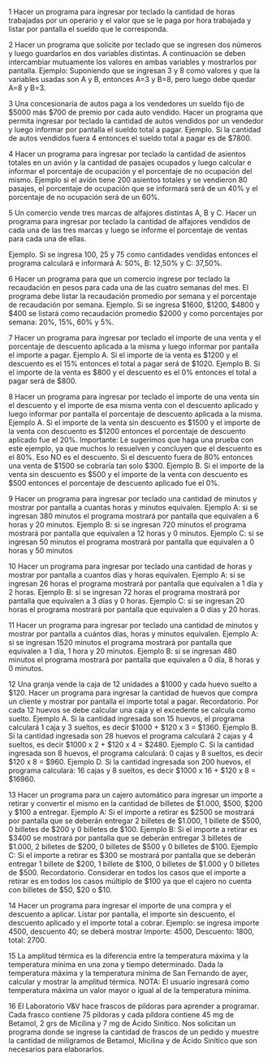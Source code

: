 1
Hacer un programa para ingresar por teclado la cantidad de horas trabajadas por un operario y el valor que se le paga por hora trabajada y listar por pantalla el sueldo que le corresponda.


2
Hacer un programa que solicite por teclado que se ingresen dos números y luego guardarlos en dos variables distintas. A continuación se deben intercambiar mutuamente los valores en ambas variables y mostrarlos por pantalla.
Ejemplo: Suponiendo que se ingresan 3 y 8 como valores y que la variables usadas son A y B, entonces A=3 y B=8, pero luego debe quedar A=8 y B=3.


3
Una concesionaria de autos paga a los vendedores un sueldo fijo de $5000 más $700 de premio por cada auto vendido. Hacer un programa que permita ingresar por teclado la cantidad de autos vendidos por un vendedor y luego informar por pantalla el sueldo total a pagar.
Ejemplo. Si la cantidad de autos vendidos fuera 4 entonces el sueldo total a pagar es de $7800.


4
Hacer un programa para ingresar por teclado la cantidad de asientos totales en un avión y la cantidad de pasajes ocupados y luego calcular e informar el porcentaje de ocupación y el porcentaje de no ocupación del mismo.
Ejemplo si el avión tiene 200 asientos totales y se vendieron 80 pasajes, el porcentaje de ocupación que se informará será de un 40% y el porcentaje de no ocupación será de un 60%.


5
Un comercio vende tres marcas de alfajores distintas A, B y C. Hacer un programa para ingresar por teclado la cantidad de alfajores vendidos de cada una de las tres marcas y luego se informe el porcentaje de ventas para cada una de ellas.

Ejemplo. Si se ingresa 100, 25 y 75 como cantidades vendidas entonces el programa calculará e informará A: 50%, B: 12,50% y C: 37,50%.


6
Hacer un programa para que un comercio ingrese por teclado la recaudación en pesos para cada una de las cuatro semanas del mes. El programa debe listar la recaudación promedio por semana y el porcentaje de recaudación por semana.
Ejemplo. Si se ingresa $1600, $1200, $4800 y $400 se listará como recaudación promedio $2000 y como porcentajes por semana: 20%, 15%, 60% y 5%.


7
Hacer un programa para ingresar por teclado el importe de una venta y el porcentaje de descuento aplicada a la misma y luego informar por pantalla el importe a pagar.
Ejemplo A. Si el importe de la venta es $1200 y el descuento es el 15% entonces el total a pagar será de $1020.
Ejemplo B. Si el importe de la venta es $800 y el descuento es el 0% entonces el total a pagar será de $800.


8
Hacer un programa para ingresar por teclado el importe de una venta sin el descuento y el importe de esa misma venta con el descuento aplicado y luego informar por pantalla el porcentaje de descuento aplicada a la misma.
Ejemplo A. Si el importe de la venta sin descuento es $1500 y el importe de la venta con descuento es $1200 entonces el porcentaje de descuento aplicado fue el 20%.
Importante: Le sugerimos que haga una prueba con este ejemplo, ya que muchos lo resuelven y concluyen que el descuento es el 80%. Eso NO es el descuento. Si el descuento fuera de 80% entonces una venta de $1500 se cobraría tan solo $300.
Ejemplo B. Si el importe de la venta sin descuento es $500 y el importe de la venta con descuento es $500 entonces el porcentaje de descuento aplicado fue el 0%.


9
Hacer un programa para ingresar por teclado una cantidad de minutos y mostrar por pantalla a cuantas horas y minutos equivalen.
Ejemplo A: si se ingresan 380 minutos el programa mostrará por pantalla que equivalen a 6 horas y 20 minutos.
Ejemplo B: si se ingresan 720 minutos el programa mostrará por pantalla que equivalen a 12 horas y 0 minutos.
Ejemplo C: si se ingresan 50 minutos el programa mostrará por pantalla que equivalen a 0 horas y 50 minutos


10
Hacer un programa para ingresar por teclado una cantidad de horas y mostrar por pantalla a cuantos días y horas equivalen.
Ejemplo A: si se ingresan 26 horas el programa mostrará por pantalla que equivalen a 1 día y 2 horas.
Ejemplo B: si se ingresan 72 horas el programa mostrará por pantalla que equivalen a 3 días y 0 horas.
Ejemplo C: si se ingresan 20 horas el programa mostrará por pantalla que equivalen a 0 días y 20 horas.


11
Hacer un programa para ingresar por teclado una cantidad de minutos y mostrar por pantalla a cuántos días, horas y minutos equivalen.
Ejemplo A: si se ingresan 1520 minutos el programa mostrará por pantalla que equivalen a 1 día, 1 hora y 20 minutos.
Ejemplo B: si se ingresan 480 minutos el programa mostrará por pantalla que equivalen a 0 día, 8 horas y 0 minutos.



12
Una granja vende la caja de 12 unidades a $1000 y cada huevo suelto a $120.
Hacer un programa para ingresar la cantidad de huevos que compra un cliente y mostrar por pantalla el importe total a pagar.
Recordatorio. Por cada 12 huevos se debe calcular una caja y el excedente se calcula como suelto.
Ejemplo A. Si la cantidad ingresada son 15 huevos, el programa calculará 1 caja y 3 sueltos, es decir $1000 + $120 x 3 = $1360.
Ejemplo B. Si la cantidad ingresada son 28 huevos el programa calculará 2 cajas y 4 sueltos, es decir $1000 x 2 + $120 x 4 = $2480.
Ejemplo C. Si la cantidad ingresada son 8 huevos, el programa calculará: 0 cajas y 8 sueltos, es decir $120 x 8 = $960.
Ejemplo D. Si la cantidad ingresada son 200 huevos, el programa calculará: 16 cajas y 8 sueltos, es decir $1000 x 16 + $120 x 8 = $16960.


13
Hacer un programa para un cajero automático para ingresar un importe a retirar y convertir el mismo en la cantidad de billetes de $1.000, $500, $200 y $100 a entregar.
Ejemplo A: Si el importe a retirar es $2500 se mostrará por pantalla que se deberán entregar 2 billetes de $1.000, 1 billete de $500,  0 billetes de $200 y 0 billetes de $100.
Ejemplo B: Si el importe a retirar es $3400 se mostrará por pantalla que se deberán entregar 3 billetes de $1.000, 2 billetes de $200, 0 billetes de $500 y 0 billetes de $100.
Ejemplo C: Si el importe a retirar es $300 se mostrará por pantalla que se deberán entregar 1 billete de $200, 1 billete de $100, 0 billetes de $1.000 y 0 billetes de $500.
Recordatorio. Considerar en todos los casos que el importe a retirar es en todos los casos múltiplo de $100 ya que el cajero no cuenta con billetes de $50, $20 o $10.




14
Hacer un programa para ingresar el importe de una compra y el descuento a aplicar. Listar por pantalla, el importe sin descuento, el descuento aplicado y el importe total a cobrar.
Ejemplo: se ingresa importe 4500, descuento 40; se deberá mostrar
Importe: 4500, Descuento: 1800, total: 2700.


15
La amplitud térmica es la diferencia entre la temperatura máxima y la temperatura mínima en una zona y tiempo determinado. Dada la temperatura máxima y la temperatura mínima de San Fernando de ayer, calcular y mostrar la amplitud térmica.
NOTA: El usuario ingresará como temperatura máxima un valor mayor o igual al de la temperatura mínima.


16
El Laboratorio V&V hace frascos de píldoras para aprender a programar. Cada frasco contiene 75 píldoras y cada píldora contiene 45 mg de Betamol, 2 grs de Micilina y 7 mg de Ácido Sinítico.
Nos solicitan un programa donde se ingrese la cantidad de frascos de un pedido y muestre la cantidad de miligramos de Betamol, Micilina y de Ácido Sinítico que son necesarios para elaborarlos.

